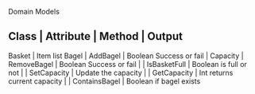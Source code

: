 Domain Models


Class      |    Attribute           | Method              |   Output        
------------------------------------------------------------------------------------------
Basket     | Item list Bagel        | AddBagel            | Boolean Success or fail
           | Capacity               | RemoveBagel         | Boolean Success or fail
           |                        | IsBasketFull        | Boolean is full or not
           |                        | SetCapacity         | Update the capacity
           |                        | GetCapacity         | Int returns current capacity
           |                        | ContainsBagel       | Boolean if bagel exists